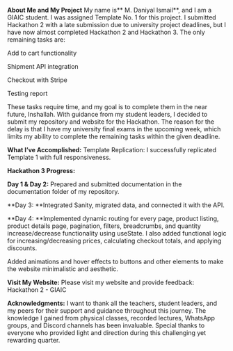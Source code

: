 **About Me and My Project**
My name is** M. Daniyal Ismail**, and I am a GIAIC student. I was assigned Template No. 1 for this project. I submitted Hackathon 2 with a late submission due to university project deadlines, but I have now almost completed Hackathon 2 and Hackathon 3. The only remaining tasks are:

Add to cart functionality

Shipment API integration

Checkout with Stripe

Testing report

These tasks require time, and my goal is to complete them in the near future, Inshallah. With guidance from my student leaders, I decided to submit my repository and website for the Hackathon. The reason for the delay is that I have my university final exams in the upcoming week, which limits my ability to complete the remaining tasks within the given deadline.

**What I’ve Accomplished:**
Template Replication: I successfully replicated Template 1 with full responsiveness.

**Hackathon 3 Progress:**

**Day 1 & Day 2:** Prepared and submitted documentation in the documentation folder of my repository.

**Day 3: **Integrated Sanity, migrated data, and connected it with the API.

**Day 4: **Implemented dynamic routing for every page, product listing, product details page, pagination, filters, breadcrumbs, and quantity increase/decrease functionality using useState. I also added functional logic for increasing/decreasing prices, calculating checkout totals, and applying discounts.

Added animations and hover effects to buttons and other elements to make the website minimalistic and aesthetic.

**Visit My Website:**
Please visit my website and provide feedback: Hackathon 2 - GIAIC

**Acknowledgments:**
I want to thank all the teachers, student leaders, and my peers for their support and guidance throughout this journey. The knowledge I gained from physical classes, recorded lectures, WhatsApp groups, and Discord channels has been invaluable. Special thanks to everyone who provided light and direction during this challenging yet rewarding quarter.
